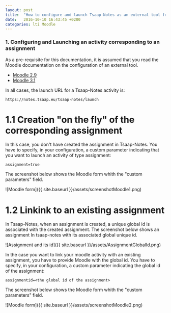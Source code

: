 ```yaml
---
layout: post
title:  "How to configure and launch Tsaap-Notes as an external tool from Moodle?"
date:   2016-10-10 16:43:45 +0200
categories: lti Moodle
---
```


### 1. Configuring and Launching an activity corresponding to an assignment

As a pre-requisite for this documentation, it is assumed that you read the Moodle documentation on the configuration 
of an external tool.

- [Moodle 2.9](https://docs.moodle.org/29/en/External_tool_settings)
- [Moodle 3.1](https://docs.moodle.org/31/en/External_tool_settings)

In all cases, the launch URL for a Tsaap-Notes activity is:

`https://notes.tsaap.eu/tsaap-notes/launch`

# 1.1 Creation "on the fly" of the corresponding assignment

In this case, you don't have created the assignment in Tsaap-Notes. 
You have to specify, in your configuration, a custom parameter indicating that you want to launch an activity of type assignment:

`assignment=true`

The screenshot below shows the Moodle form whith the "custom parameters" field.

![Moodle form]({{ site.baseurl }}/assets/screenshotMoodle1.png)

# 1.2 Linkink to an existing assignment

In Tsaap-Notes, when an assignment is created, a unique global id is associated with the created assignment.
The screenshot below shows an assignment In tsaap-notes with its associated global unique id.
 
![Assignment and its id]({{ site.baseurl }}/assets/AssignmentGlobalId.png) 

In the case you want to link your moodle activity with an existing assignment, you have to provide Moodle with the global id.
You have to specify, in your configuration, a custom parameter indicating the global id of the assignment:

`assignmentid=<the global id of the assignment>`

The screenshot below shows the Moodle form whith the "custom parameters" field.

![Moodle form]({{ site.baseurl }}/assets/screenshotMoodle2.png)